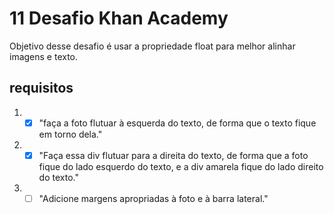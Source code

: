 # 11 Desafio Khan Academy 
Objetivo desse desafio é usar a propriedade float para melhor alinhar imagens e texto.
## requisitos
1. - [x] "faça a foto flutuar à esquerda do texto, de forma que o texto fique em torno dela."
2. - [x] "Faça essa div flutuar para a direita do texto, de forma que a foto fique do lado esquerdo do texto, e a div amarela fique do lado direito do texto."
3. - [ ] "Adicione margens apropriadas à foto e à barra lateral."